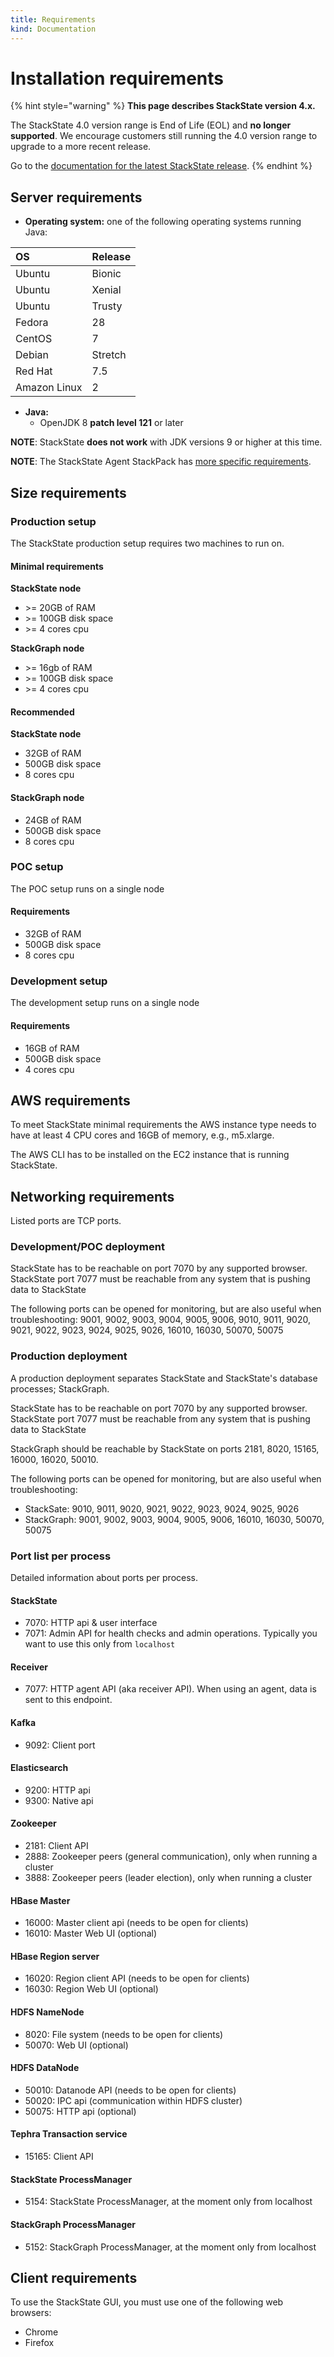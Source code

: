 ```yaml
---
title: Requirements
kind: Documentation
---
```


# Installation requirements


{% hint style="warning" %}
**This page describes StackState version 4.x.**

The StackState 4.0 version range is End of Life (EOL) and **no longer supported**. We encourage customers still running the 4.0 version range to upgrade to a more recent release.

Go to the [documentation for the latest StackState release](https://docs.stackstate.com/).
{% endhint %}

## Server requirements

* **Operating system:** one of the following operating systems running Java:

| OS | Release |
| :--- | :--- |
| Ubuntu | Bionic |
| Ubuntu | Xenial |
| Ubuntu | Trusty |
| Fedora | 28 |
| CentOS | 7 |
| Debian | Stretch |
| Red Hat | 7.5 |
| Amazon Linux | 2 |

* **Java:**
  * OpenJDK 8 **patch level 121** or later

**NOTE**: StackState **does not work** with JDK versions 9 or higher at this time.

**NOTE**: The StackState Agent StackPack has [more specific requirements](../../integrations/available_stackpacks/agent.md).

## Size requirements

### Production setup

The StackState production setup requires two machines to run on.

#### Minimal requirements

**StackState node**

* &gt;= 20GB of RAM
* &gt;= 100GB disk space
* &gt;= 4 cores cpu

**StackGraph node**

* &gt;= 16gb of RAM
* &gt;= 100GB disk space
* &gt;= 4 cores cpu

#### Recommended

**StackState node**

* 32GB of RAM
* 500GB disk space
* 8 cores cpu

#### StackGraph node

* 24GB of RAM
* 500GB disk space
* 8 cores cpu

### POC setup

The POC setup runs on a single node

#### Requirements

* 32GB of RAM
* 500GB disk space
* 8 cores cpu

### Development setup

The development setup runs on a single node

#### Requirements

* 16GB of RAM
* 500GB disk space
* 4 cores cpu

## AWS requirements

To meet StackState minimal requirements the AWS instance type needs to have at least 4 CPU cores and 16GB of memory, e.g., m5.xlarge.

The AWS CLI has to be installed on the EC2 instance that is running StackState.

## Networking requirements

Listed ports are TCP ports.

### Development/POC deployment

StackState has to be reachable on port 7070 by any supported browser. StackState port 7077 must be reachable from any system that is pushing data to StackState

The following ports can be opened for monitoring, but are also useful when troubleshooting: 9001, 9002, 9003, 9004, 9005, 9006, 9010, 9011, 9020, 9021, 9022, 9023, 9024, 9025, 9026, 16010, 16030, 50070, 50075

### Production deployment

A production deployment separates StackState and StackState's database processes; StackGraph.

StackState has to be reachable on port 7070 by any supported browser. StackState port 7077 must be reachable from any system that is pushing data to StackState

StackGraph should be reachable by StackState on ports 2181, 8020, 15165, 16000, 16020, 50010.

The following ports can be opened for monitoring, but are also useful when troubleshooting:

* StackSate: 9010, 9011, 9020, 9021, 9022, 9023, 9024, 9025, 9026
* StackGraph: 9001, 9002, 9003, 9004, 9005, 9006, 16010, 16030, 50070, 50075

### Port list per process

Detailed information about ports per process.

#### StackState

* 7070: HTTP api & user interface
* 7071: Admin API for health checks and admin operations. Typically you want to use this only from `localhost`

#### Receiver

* 7077: HTTP agent API \(aka receiver API\). When using an agent, data is sent to this endpoint.

#### Kafka

* 9092: Client port

#### Elasticsearch

* 9200: HTTP api
* 9300: Native api

#### Zookeeper

* 2181: Client API
* 2888: Zookeeper peers \(general communication\), only when running a cluster
* 3888: Zookeeper peers \(leader election\), only when running a cluster

#### HBase Master

* 16000: Master client api \(needs to be open for clients\)
* 16010: Master Web UI \(optional\)

#### HBase Region server

* 16020: Region client API \(needs to be open for clients\)
* 16030: Region Web UI \(optional\)

#### HDFS NameNode

* 8020: File system \(needs to be open for clients\)
* 50070: Web UI \(optional\)

#### HDFS DataNode

* 50010: Datanode API \(needs to be open for clients\)
* 50020: IPC api \(communication within HDFS cluster\)
* 50075: HTTP api \(optional\)

#### Tephra Transaction service

* 15165: Client API

#### StackState ProcessManager

* 5154: StackState ProcessManager, at the moment only from localhost

#### StackGraph ProcessManager

* 5152: StackGraph ProcessManager, at the moment only from localhost

## Client requirements

To use the StackState GUI, you must use one of the following web browsers:

* Chrome
* Firefox

